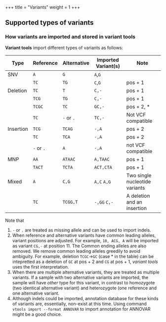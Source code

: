 +++
title = "Variants"
weight = 1
+++

## Supported types of variants


### How variants are imported and stored in variant tools

**Variant tools** import different types of variants as follows: 



| **Type**  | **Reference** | **Alternative** | **Imported Variant(s)** | **Note**                       |
|-------------|------------|-----------------|-------------------------|----------------------------------|
| SNV       | `A`           | `G`             | `A`,`G`                 |                                |
|           | `TC`          | `TG`            | `C`,`G`                 | pos + 1                        |
| Deletion  | `TC`          | `T`             | `C,-`                   | pos + 1                        |
|           | `TCG`         | `TG`            | `C,-`                   | pos + 1                        |
|           | `TCGC`        | `TC`            | `GC,-`                  | pos + 2, *                     |
|           | `TC`          | `-` or `.`      | `TC,-`                  | Not VCF compatible             |
| Insertion | `TCG`         | `TCAG`          | `-,A`                   | pos + 2                        |
|           | `TC`          | `TCA`           | `-,A`                   | pos + 2                        |
|           | `-` or `.`    | `A`             | `-,A`                   | not VCF compatible             |
| MNP       | `AA`          | `ATAAC`         | `A,TAAC`                | pos + 1                        |
|           | `TACT`        | `TCTA`          | `ACT,CTA`               | pos + 1                        |
| Mixed     | `A`           | `C,G`           | `A,C` `A,G`             | Two single nucleotide variants |
|           | `TC`          | `TCGG,T`        | `-,GG` `C,-`            | A deletion and an insertion    |

Note that 

1.  `-` or `.` are treated as missing allele and can be used to import indels. 
2.  When reference and alternative variants have common leading alleles, variant positions are adjusted. For example, `10, ACG, A` will be imported as variant `CG,-` at position 11. The Common ending alleles are also removed. We remove common leading alleles greedily to avoid ambiguity. For example, deletion `TCGC`->`GC` (case * in the table) can be intepretted as a deletion of `GC` at pos + 2 and `CG` at pos + 1, *variant tools* uses the first interpretation. 
3.  When there are multiple alternative variants, they are treated as multiple variants. If a sample with two alternative variants are imported, the sample will have *other* type for this variant, in contrast to homozygote (two identical alternative variant) and heterozygote (one reference and one alternative variant. 
4.  Although indels could be imported, annotation database for these kinds of variants are, essentially, non-exist at this time. Using command `vtools import --format ANNOVAR` to import annotation for ANNOVAR might be a good choice.